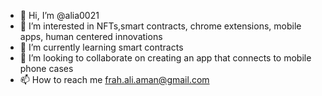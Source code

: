 - 👋 Hi, I’m @alia0021
- 👀 I’m interested in NFTs,smart contracts, chrome extensions, mobile apps, human centered innovations
- 🌱 I’m currently learning smart contracts
- 💞️ I’m looking to collaborate on creating an app that connects to mobile phone cases
- 📫 How to reach me frah.ali.aman@gmail.com

<!---
alia0021/alia0021 is a ✨ special ✨ repository because its `README.md` (this file) appears on your GitHub profile.
You can click the Preview link to take a look at your changes.
--->
